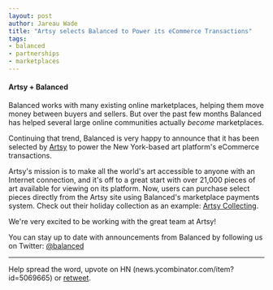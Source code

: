 ```yaml
---
layout: post
author: Jareau Wade
title: "Artsy selects Balanced to Power its eCommerce Transactions"
tags:
- balanced
- partnerships
- marketplaces
---
```

#### Artsy + Balanced
Balanced works with many existing online marketplaces, helping them move money between buyers and sellers. But over the past few months Balanced has helped several large online communities actually *become* marketplaces. 

Continuing that trend, Balanced is very happy to announce that it has been selected by [Artsy](http://artsy.net) to power the New York-based art platform's eCommerce transactions.

Artsy's mission is to make all the world's art accessible to anyone with an Internet connection, and it's off to a great start with over 21,000 pieces of art available for viewing on its platform. Now, users can purchase select pieces directly from the Artsy site using Balanced's marketplace payments system. Check out their holiday collection as an example: [Artsy Collecting](http://artsy.net/collecting).

We're very excited to be working with the great team at Artsy!

You can stay up to date with announcements from Balanced by following us on Twitter:
[@balanced](http://www.twitter.com/balanced)

---

Help spread the word, upvote on HN (news.ycombinator.com/item?id=5069665) or [retweet](https://twitter.com/balanced/status/291651784445931520).
